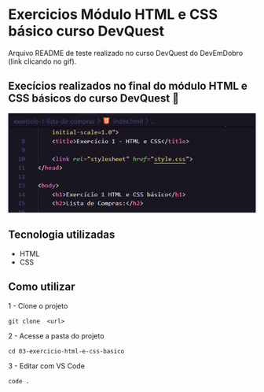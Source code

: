 # Exercicios Módulo HTML e CSS básico curso DevQuest
Arquivo README de teste realizado no curso DevQuest do DevEmDobro (link clicando no gif).

## Execícios realizados no final do módulo HTML e CSS básicos do curso DevQuest 🚀
[<img src="./Exercicios HTML CSS basico.gif" alt="teste para arquivo README" target="_blank">](https://br.linkedin.com/school/devquest-dev-em-dobro/)

## Tecnologia utilizadas
- HTML
- CSS

## Como utilizar

1 - Clone o projeto

```
git clone  <url>
```

2 - Acesse a pasta do projeto

```
cd 03-exercicio-html-e-css-basico
```

3 - Editar com VS Code
```
code .
```
